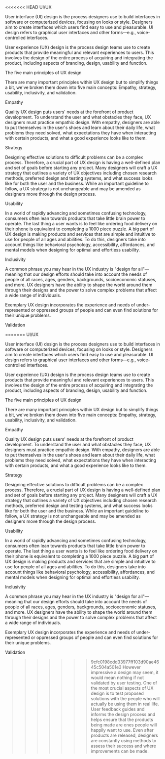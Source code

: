 <<<<<<< HEAD
UI/UX

User interface (UI) design is the process designers use to build interfaces in software or computerized devices, focusing on looks or style. Designers aim to create interfaces which users find easy to use and pleasurable. UI design refers to graphical user interfaces and other forms—e.g., voice-controlled interfaces.

User experience (UX) design is the process design teams use to create products that provide meaningful and relevant experiences to users. This involves the design of the entire process of acquiring and integrating the product, including aspects of branding, design, usability and function.

The five main principles of UX design

There are many important principles within UX design but to simplify things a bit, we&#39;ve broken them down into five main concepts: Empathy, strategy, usability, inclusivity, and validation.

Empathy

Quality UX design puts users&#39; needs at the forefront of product development. To understand the user and what obstacles they face, UX designers must practice empathic design. With empathy, designers are able to put themselves in the user&#39;s shoes and learn about their daily life, what problems they need solved, what expectations they have when interacting with certain products, and what a good experience looks like to them.

Strategy

Designing effective solutions to difficult problems can be a complex process. Therefore, a crucial part of UX design is having a well-defined plan and set of goals before starting any project. Many designers will craft a UX strategy that outlines a variety of UX objectives including chosen research methods, preferred design and testing systems, and what success looks like for both the user and the business. While an important guideline to follow, a UX strategy is not unchangeable and may be amended as designers move through the design process.

Usability

In a world of rapidly advancing and sometimes confusing technology, consumers often lean towards products that take little brain power to operate. The last thing a user wants is to feel like ordering food delivery on their phone is equivalent to completing a 1000 piece puzzle. A big part of UX design is making products and services that are simple and intuitive to use for people of all ages and abilities. To do this, designers take into account things like behavioral psychology, accessibility, affordances, and mental models when designing for optimal and effortless usability.

Inclusivity

A common phrase you may hear in the UX industry is &quot;design for all&quot;—meaning that our design efforts should take into account the needs of people of all races, ages, genders, backgrounds, socioeconomic statuses, and more. UX designers have the ability to shape the world around them through their designs and the power to solve complex problems that affect a wide range of individuals.

Exemplary UX design incorporates the experience and needs of under-represented or oppressed groups of people and can even find solutions for their unique problems.

Validation

=======
UI/UX

User interface (UI) design is the process designers use to build interfaces in software or computerized devices, focusing on looks or style. Designers aim to create interfaces which users find easy to use and pleasurable. UI design refers to graphical user interfaces and other forms—e.g., voice-controlled interfaces.

User experience (UX) design is the process design teams use to create products that provide meaningful and relevant experiences to users. This involves the design of the entire process of acquiring and integrating the product, including aspects of branding, design, usability and function.

The five main principles of UX design

There are many important principles within UX design but to simplify things a bit, we&#39;ve broken them down into five main concepts: Empathy, strategy, usability, inclusivity, and validation.

Empathy

Quality UX design puts users&#39; needs at the forefront of product development. To understand the user and what obstacles they face, UX designers must practice empathic design. With empathy, designers are able to put themselves in the user&#39;s shoes and learn about their daily life, what problems they need solved, what expectations they have when interacting with certain products, and what a good experience looks like to them.

Strategy

Designing effective solutions to difficult problems can be a complex process. Therefore, a crucial part of UX design is having a well-defined plan and set of goals before starting any project. Many designers will craft a UX strategy that outlines a variety of UX objectives including chosen research methods, preferred design and testing systems, and what success looks like for both the user and the business. While an important guideline to follow, a UX strategy is not unchangeable and may be amended as designers move through the design process.

Usability

In a world of rapidly advancing and sometimes confusing technology, consumers often lean towards products that take little brain power to operate. The last thing a user wants is to feel like ordering food delivery on their phone is equivalent to completing a 1000 piece puzzle. A big part of UX design is making products and services that are simple and intuitive to use for people of all ages and abilities. To do this, designers take into account things like behavioral psychology, accessibility, affordances, and mental models when designing for optimal and effortless usability.

Inclusivity

A common phrase you may hear in the UX industry is &quot;design for all&quot;—meaning that our design efforts should take into account the needs of people of all races, ages, genders, backgrounds, socioeconomic statuses, and more. UX designers have the ability to shape the world around them through their designs and the power to solve complex problems that affect a wide range of individuals.

Exemplary UX design incorporates the experience and needs of under-represented or oppressed groups of people and can even find solutions for their unique problems.

Validation

>>>>>>> 9cfc0198cdd33977ff103d90ae4645c504a501e3
However impressive a design may seem, it would mean nothing if not validated by user testing. One of the most crucial aspects of UX design is to test proposed solutions with the people who will actually be using them in real life. User feedback guides and informs the design process and helps ensure that the products being made are ones people will happily want to use. Even after products are released, designers are constantly using methods to assess their success and where improvements can be made.